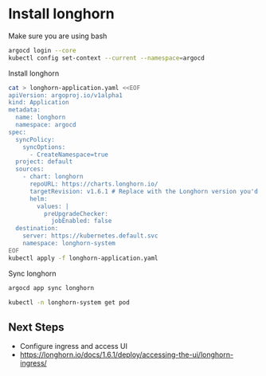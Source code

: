 # Install longhorn

Make sure you are using bash

```bash
argocd login --core
kubectl config set-context --current --namespace=argocd
```

Install longhorn

```bash
cat > longhorn-application.yaml <<EOF
apiVersion: argoproj.io/v1alpha1
kind: Application
metadata:
  name: longhorn
  namespace: argocd
spec:
  syncPolicy:
    syncOptions:
      - CreateNamespace=true
  project: default
  sources:
    - chart: longhorn
      repoURL: https://charts.longhorn.io/
      targetRevision: v1.6.1 # Replace with the Longhorn version you'd like to install or upgrade to
      helm:
        values: |
          preUpgradeChecker:
            jobEnabled: false
  destination:
    server: https://kubernetes.default.svc
    namespace: longhorn-system
EOF
kubectl apply -f longhorn-application.yaml
```

Sync longhorn

```bash
argocd app sync longhorn
```

```bash
kubectl -n longhorn-system get pod
```

## Next Steps

- Configure ingress and access UI
- https://longhorn.io/docs/1.6.1/deploy/accessing-the-ui/longhorn-ingress/
